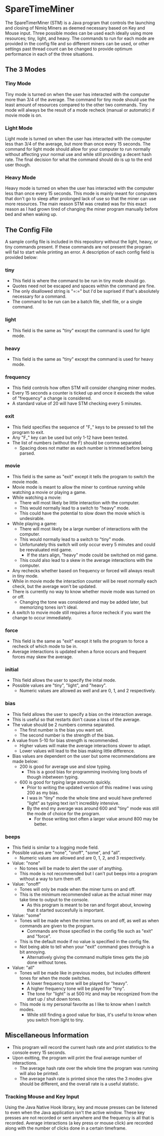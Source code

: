 # SpareTimeMiner
The SpareTimerMiner (STM) is a Java program that controls the launching and closing of Nimiq Miners as deemed necessary based on Key and Mouse input.  Three possible modes can be used each ideally using more resources; tiny, light, and heavy.  The commands to run for each mode are provided in the config file and so different miners can be used, or other settings past thread count can be changed to provide optimum performance in each of the three situations.

## The 3 Modes
### Tiny Mode
Tiny mode is turned on when the user has interacted with the computer more than 3/4 of the average.  The command for tiny mode should use the least amount of resources compared to the other two commands.  Tiny mode will always be the result of a mode recheck (manual or automatic) if movie mode is on.
### Light Mode
Light mode is turned on when the user has interacted with the computer less than 3/4 of the average, but more than once every 15 seconds.  The command for light mode should allow for your computer to run normally without affecting your normal use and while still providing a decent hash rate.  The final decision for what the command should do is up to the end user though.
### Heavy Mode
Heavy mode is turned on when the user has interacted with the computer less than once every 15 seconds.  This mode is mainly meant for computers that don't go to sleep after prolonged lack of use so that the miner can use more resources.  The main reason STM was created was for this exact reason as I had grown tired of changing the miner program manually before bed and when waking up.

## The Config File
A sample config file is included in this repository without the light, heavy, or tiny commands present.  If these commands are not present the program will fail to start while printing an error.  A description of each config field is provided below:

### tiny
* This field is where the command to be run in tiny mode should go.
* Quotes need not be escaped and spaces within the command are fine.
* The only disallowed string is "=:=" but I'd be suprised if that's absolutely necessary for a command.
* The command to be run can be a batch file, shell file, or a single command.
### light
* This field is the same as "tiny" except the command is used for light mode.
### heavy
* This field is the same as "tiny" except the command is used for heavy mode.
### frequency
* This field controls how often STM will consider changing miner modes.
* Every 15 seconds a counter is ticked up and once it exceeds the value of "frequency" a change is considered.
* A standard value of 20 will have STM checking every 5 minutes.
### exit
* This field specifies the sequence of "F_" keys to be pressed to tell the program to exit.
* Any "F_" key can be used but only 1-12 have been tested.
* The list of numbers (without the F) should be comma separated.
  * Spacing does not matter as each number is trimmed before being parsed.
### movie
* This field is the same as "exit" except it tells the program to switch the movie mode.
* Movie mode is meant to allow the miner to continue running while watching a movie or playing a game.
* While watching a movie:
  * There will most likely be little interaction with the computer.
  * This would normally lead to a switch to "heavy" mode.
  * This could have the potential to slow down the movie which is undesirable.
* While playing a game:
  * There will most likely be a large number of interactions with the computer.
  * This would normally lead to a switch to "tiny" mode.
  * Unfortunately this switch will only occur every 5 minutes and could be reevaluated mid game.
    * If the stars align, "heavy" mode could be switched on mid game.
  * This could also lead to a skew in the average interactions with the computer.
* Any rechecks whether based on frequency or forced will always result in tiny mode.
* While in movie mode the interaction counter will be reset normally each check, but the average won't be updated.
* There is currently no way to know whether movie mode was turned on or off.
  * Changing the tone was considered and may be added later, but memorizing tones isn't ideal.
* A switch to movie mode still requires a force recheck if you want the change to occur immediately.
### force
* This field is the same as "exit" except it tells the program to force a recheck of which mode to be in.
* Average interactions is updated when a force occurs and frequent forces may skew the average.
### initial
* This field allows the user to specify the inital mode.
* Possible values are "tiny", "light", and "heavy".
  * Numeric values are allowed as well and are 0, 1, and 2 respectively.
### bias
* This field allows the user to specify a bias on the interaction average.
* This is useful so that restarts don't cause a loss of the average.
* The value should be 2 numbers comma separated.
  * The first number is the bias you want set.
  * The second number is the strength of the bias.
* A value from 5-10 for bias strength is recommended.
  * Higher values will make the average interactions slower to adapt.
  * Lower values will lead to the bias making little difference.
* Bias values are dependent on the user but some recommendations are made below:
  * 200 is good for average use and slow typing.
    * This is a good bias for programming involving long bouts of though inbetween typing.
  * 600 is good for typing large amounts quickly.
    * Prior to writing the updated version of this readme I was using 200 as my bias.
    * I was in "tiny" mode the whole time and would have preferred "light" as typing text isn't incredibly intensive.
    * By the end my average was around 600 and "tiny" mode was still the mode of choice for the program.
      * For those writing text often a larger value around 800 may be better.
### beeps
* This field is similar to a logging mode field.
* Possible values are "none", "onoff", "some", and "all".
  * Numeric values are allowed and are 0, 1, 2, and 3 respectively.
* Value: "none"
  * No tones will be made to alert the user of anything.
  * This mode is not recommended but I can't put beeps into a program without a way to turn them off.
* Value: "onoff"
  * Tones will only be made when the miner turns on and off.
  * This is the minimum recommended value as the actual miner may take time to output to the console.
    * As this program is meant to be ran and forgot about, knowing that it started succesfully is important.
* Value: "some"
  * Tones will be made when the miner turns on and off, as well as when commands are given to the program.
    * Commands are those specified in the config file such as "exit" and "force".
  * This is the default mode if no value is specified in the config file.
  * Not being able to tell when your "exit" command goes through is a bit annoying.
    * Alternatively giving the command multiple times gets the job done without tones.
* Value: "all"
  * Tones will be made like in previous modes, but includes different tones for when the mode switches.
    * A lower frequency tone will be played for "heavy".
    * A higher frequency tone will be played for "tiny".
    * The tone for "light" is at 500 Hz and may be recognized from the start up / shut down tones.
  * This mode is my personal favorite as I like to know when I switch modes.
    * While still finding a good value for bias, it's useful to know when you switch from light to tiny.

## Miscellaneous Information
* This program will record the current hash rate and print statistics to the console every 15 seconds.  
* Upon exitting, the program will print the final average number of interactions.
  * The average hash rate over the whole time the program was running will also be printed.
  * The average hash rate is printed since the rates the 3 modes give should be different, and the overall rate is a useful statistic.
### Tracking Mouse and Key Input
Using the Java Native Hook library, key and mouse presses can be listened to even when the Java application isn't the active window.  These key presses are not recorded or sent anywhere and the frequency is all that is recorded.  Average interactions (a key press or mouse click) are recorded along with the number of clicks done in a certain timeframe.
